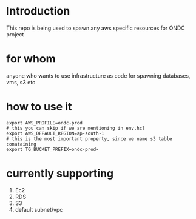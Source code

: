 # Introduction
This repo is being used to spawn any aws specific resources for ONDC project

# for whom
anyone who wants to use infrastructure as code for spawning databases, vms, s3 etc

# how to use it
```shell
export AWS_PROFILE=ondc-prod
# this you can skip if we are mentioning in env.hcl
export AWS_DEFAULT_REGION=ap-south-1
# this is the most important property, since we name s3 table conataining 
export TG_BUCKET_PREFIX=ondc-prod-
```

# currently supporting
1) Ec2
2) RDS
3) S3
4) default subnet/vpc
